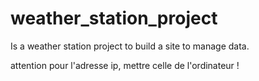 # weather_station_project

Is a weather station project to build a site to manage data.

attention pour l'adresse ip, mettre celle de l'ordinateur !
